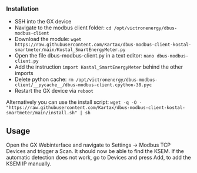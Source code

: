 ### Installation

+ SSH into the GX device
+ Navigate to the modbus client folder: `cd /opt/victronenergy/dbus-modbus-client`
+ Download the module: `wget https://raw.githubusercontent.com/Kartax/dbus-modbus-client-kostal-smartmeter/main/Kostal_SmartEnergyMeter.py`
+ Open the file dbus-modbus-client.py in a text editor: `nano dbus-modbus-client.py`
+ Add the instruction `import Kostal_SmartEnergyMeter` behind the other imports
+ Delete python cache: `rm /opt/victronenergy/dbus-modbus-client/__pycache__/dbus-modbus-client.cpython-38.pyc`
+ Restart the GX device via `reboot`

Alternatively you can use the install script: `wget -q -O - "https://raw.githubusercontent.com/Kartax/dbus-modbus-client-kostal-smartmeter/main/install.sh" | sh`

## Usage

Open the GX Webinterface and navigate to Settings -> Modbus TCP Devices and trigger a Scan. It should now be able to find the KSEM. If the automatic detection does not work, go to Devices and press Add, to add the KSEM IP manually.
